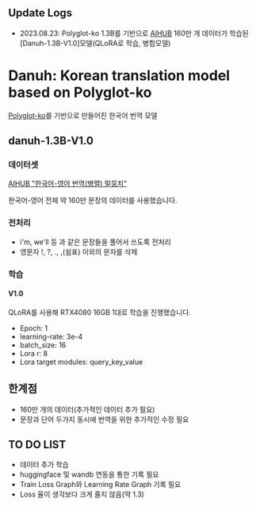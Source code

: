 <p align="center" width="100%">


## Update Logs

- 2023.08.23: Polyglot-ko 1.3B를 기반으로 [AIHUB](https://aihub.or.kr/) 160만 개 데이터가 학습된 [Danuh-1.3B-V1.0]모델(QLoRA로 학습, 병합모델)


# Danuh: Korean translation model based on Polyglot-ko

[Polyglot-ko](https://huggingface.co/EleutherAI/polyglot-ko-1.3b)를 기반으로 만들어진 한국어 번역 모델


## danuh-1.3B-V1.0

### 데이터셋


[AIHUB "한국어-영어 번역(병렬) 말뭉치"](https://www.aihub.or.kr/aihubdata/data/view.do?currMenu=115&topMenu=100&aihubDataSe=realm&dataSetSn=126)


한국어-영어 전체 약 160만 문장의 데이터를 사용했습니다.

### 전처리
- i'm, we'll 등 과 같은 문장들을 풀어서 쓰도록 전처리
- 영문자 !, ?, ., ,(쉼표) 이외의 문자를 삭제

### 학습

#### V1.0

QLoRA를 사용해 RTX4080 16GB 1대로 학습을 진행했습니다.
- Epoch: 1
- learning-rate: 3e-4
- batch_size: 16
- Lora r: 8
- Lora target modules: query_key_value

<!-- ![Train Loss Graph]()
![Learning Rate Graph]() -->



## 한계점

- 160만 개의 데이터(추가적인 데이터 추가 필요)
- 문장과 단어 두가지 동시에 번역을 위한 추가적인 수정 필요

## TO DO LIST

- 데이터 추가 학습
- huggingface 및 wandb 연동을 통한 기록 필요
- Train Loss Graph와 Learning Rate Graph 기록 필요
- Loss 율이 생각보다 크게 줄지 않음(약 1.3)